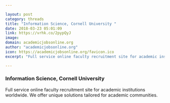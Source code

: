 ```yaml
---

layout: post
category: threads
title: "Information Science, Cornell University "
date: 2018-03-23 05:01:09
link: https://vrhk.co/2pypQyJ
image: 
domain: academicjobsonline.org
author: "academicjobsonline.org"
icon: https://academicjobsonline.org/favicon.ico
excerpt: "Full service online faculty recruitment site for academic institutions worldwide. We offer unique solutions tailored for academic communities."

---
```


### Information Science, Cornell University 

Full service online faculty recruitment site for academic institutions worldwide. We offer unique solutions tailored for academic communities.